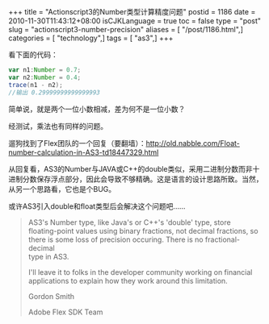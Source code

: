 +++
title = "Actionscript3的Number类型计算精度问题"
postid = 1186
date = 2010-11-30T11:43:12+08:00
isCJKLanguage = true
toc = false
type = "post"
slug = "actionscript3-number-precision"
aliases = [ "/post/1186.html",]
categories = [ "technology",]
tags = [ "as3",]
+++


看下面的代码：

``` actionscript
var n1:Number = 0.7;
var n2:Number = 0.4;
trace(n1 - n2);
//输出 0.29999999999999993
```

简单说，就是两个一位小数相减，差为何不是一位小数？

经测试，乘法也有同样的问题。

遛狗找到了Flex团队的一个回复（要翻墙）：<http://old.nabble.com/Float-number-calculation-in-AS3-td18447329.html>

从回复看，AS3的Number与JAVA或C++的double类似，采用二进制分数而非十进制分数保存浮点部分，因此会导致不够精确。这是语言的设计思路所致。当然，从另一个思路看，它也是个BUG。<!--more-->

或许AS3引入double和float类型后会解决这个问题吧……

> AS3's Number type, like Java's or C++'s 'double' type, store  
>  floating-point values using binary fractions, not decimal fractions,
> so  
>  there is some loss of precision occuring. There is no
> fractional-decimal  
>  type in AS3.
>
> I'll leave it to folks in the developer community working on
> financial  
>  applications to explain how they work around this limitation.
>
> Gordon Smith
>
> Adobe Flex SDK Team

